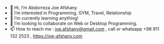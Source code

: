 - 👋 Hi, I’m Abdorreza Joe Afshany
- 👀 I’m interested in Programming, GYM, Travel, Relationship
- 🌱 I’m currently learning anything!
- 💞️ I’m looking to collaborate on Web or Desktop Programming.
- 📫 How to reach me : joe.afshany@gmail.com , call or whatsapp +98 911 132 2523 , https://joe-afshany.com

<!---
abdorreza/abdorreza is a ✨ special ✨ repository because its `README.md` (this file) appears on your GitHub profile.
You can click the Preview link to take a look at your changes.
--->
